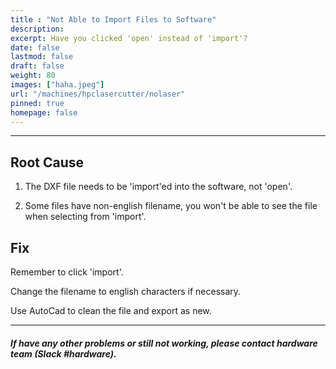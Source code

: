 ```yaml
---
title : "Not Able to Import Files to Software"
description: 
excerpt: Have you clicked 'open' instead of 'import'?
date: false
lastmod: false
draft: false
weight: 80
images: ["haha.jpeg"]
url: "/machines/hpclasercutter/nolaser"
pinned: true
homepage: false
---
```

---

## Root Cause

1. The DXF file needs to be 'import'ed into the software, not 'open'.

2. Some files have non-english filename, you won't be able to see the file when selecting from 'import'.

## Fix

Remember to click 'import'.

Change the filename to english characters if necessary.

Use AutoCad to clean the file and export as new.

---

##### If have any other problems or still not working, please contact hardware team (Slack #hardware).